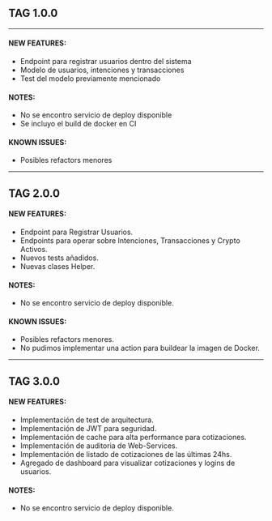 ## TAG 1.0.0
<hr>

#### NEW FEATURES:
* Endpoint para registrar usuarios dentro del sistema
* Modelo de usuarios, intenciones y transacciones
* Test del modelo previamente mencionado

#### NOTES:
* No se encontro servicio de deploy disponible
* Se incluyo el build de docker en CI

#### KNOWN ISSUES:
* Posibles refactors menores

<hr>

## TAG 2.0.0

#### NEW FEATURES:
* Endpoint para Registrar Usuarios.
* Endpoints para operar sobre Intenciones, Transacciones y Crypto Activos.
* Nuevos tests añadidos.
* Nuevas clases Helper.
#### NOTES:
* No se encontro servicio de deploy disponible.
#### KNOWN ISSUES:
* Posibles refactors menores.
* No pudimos implementar una action para buildear la imagen de Docker.

<hr>

## TAG 3.0.0

#### NEW FEATURES:
* Implementación de test de arquitectura.
* Implementación de JWT para seguridad.
* Implementación de cache para alta performance para cotizaciones.
* Implementación de auditoria de Web-Services.
* Implementación de listado de cotizaciones de las últimas 24hs.
* Agregado de dashboard para visualizar cotizaciones y logins de usuarios.
#### NOTES:
* No se encontro servicio de deploy disponible.